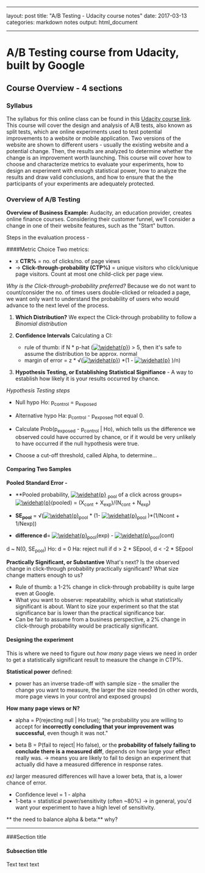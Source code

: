 

---
layout: post
title:  "A/B Testing - Udacity course notes"
date:   2017-03-13
categories: markdown notes
output: html_document

---


A/B Testing course from Udacity, built by Google
====================

Course Overview - 4 sections
------------------------------

### Syllabus

The syllabus for this online class can be found in this [Udacity course link][Udacity on A/B Test].
This course will cover the design and analysis of A/B tests, also known as split tests, which are online experiments used to test potential improvements to a website or mobile application. Two versions of the website are shown to different users - usually the existing website and a potential change. Then, the results are analyzed to determine whether the change is an improvement worth launching. This course will cover how to choose and characterize metrics to evaluate your experiments, how to design an experiment with enough statistical power, how to analyze the results and draw valid conclusions, and how to ensure that the the participants of your experiments are adequately protected.


### Overview of A/B Testing
**Overview of Business Example:** Audacity, an education provider, creates online finance courses. Considering their customer funnel, we'll consider a change in one of their website features, such as the "Start" button.

Steps in the evaluation process -

####Metric Choice
Two metrics:

* x **CTR%** = no. of clicks/no. of page views
* -> **Click-through-probability (CTP%)** = unique visitors who click/unique page visitors. Count at most one child-click per page view.


*Why is the *Click-through-probability* preferred?*
Because we do not want to count/consider the no. of times users double-clicked or reloaded a page, we want only want to understand the probability of users who would advance to the next level of the process.


1. **Which Distribution?**
We expect the Click-through probability to follow a *Binomial distribution*


2. **Confidence Intervals**
Calculating a CI:
	*  rule of thumb: if N * p-hat (<a href="https://www.codecogs.com/eqnedit.php?latex=\widehat{p}" target="_blank"><img src="https://latex.codecogs.com/gif.latex?\widehat{p}" title="\widehat{p}" /></a>) > 5, then it's safe to assume the distribution to be approx. normal
	*  margin of error = z * √(<a href="https://www.codecogs.com/eqnedit.php?latex=\widehat{p}" target="_blank"><img src="https://latex.codecogs.com/gif.latex?\widehat{p}" title="\widehat{p}" /></a>) *(1 - <a href="https://www.codecogs.com/eqnedit.php?latex=\widehat{p}" target="_blank"><img src="https://latex.codecogs.com/gif.latex?\widehat{p}" title="\widehat{p}" /></a> )/n)
​

3. **Hypothesis Testing, or Establishing Statistical Signifiance** - A way to establish how likely it is your results occurred by chance.

*Hypothesis Testing steps*

* Null hypo Ho: p<sub>control</sub> = p<sub>exposed</sub>
* Alternative hypo Ha:   p<sub>control</sub> - p<sub>exposed</sub> not equal 0.
* Calculate Prob(p<sub>exposed</sub> - p<sub>control</sub> | Ho), which tells us the difference we observed could have occurred by chance, or if it would be very unlikely to have occurred if the null hypothesis were true.

* Choose a cut-off threshold, called Alpha, to determine...



#### **Comparing Two Samples**

**Pooled Standard Error -**

* **Pooled probability, <a href="https://www.codecogs.com/eqnedit.php?latex=\widehat{p}" target="_blank"><img src="https://latex.codecogs.com/gif.latex?\widehat{p}" title="\widehat{p}" /></a> <sub>pool</sub> of a click across groups= <a href="https://www.codecogs.com/eqnedit.php?latex=\widehat{p}" target="_blank"><img src="https://latex.codecogs.com/gif.latex?\widehat{p}" title="\widehat{p}" /></a>(pooled) = (X<sub>cont</sub> + X<sub>exp</sub>)/(N<sub>cont</sub> + N<sub>exp</sub>)

* **SE<sub>pool</sub>** = √(<a href="https://www.codecogs.com/eqnedit.php?latex=\widehat{p}" target="_blank"><img src="https://latex.codecogs.com/gif.latex?\widehat{p}" title="\widehat{p}" /></a><sub>pool</sub> * (1- <a href="https://www.codecogs.com/eqnedit.php?latex=\widehat{p}" target="_blank"><img src="https://latex.codecogs.com/gif.latex?\widehat{p}" title="\widehat{p}" /></a><sub>pool</sub> )*(1/Ncont + 1/Nexp))

* **difference d**= <a href="https://www.codecogs.com/eqnedit.php?latex=\widehat{p}" target="_blank"><img src="https://latex.codecogs.com/gif.latex?\widehat{p}" title="\widehat{p}" /></a><sub>pool</sub>(exp) - <a href="https://www.codecogs.com/eqnedit.php?latex=\widehat{p}" target="_blank"><img src="https://latex.codecogs.com/gif.latex?\widehat{p}" title="\widehat{p}" /></a><sub>pool</sub>(cont)

d ~ N(0, SE<sub>pool</sub>)
Ho: d = 0
Ha:  reject null if d > 2 * SEpool, d < -2 * SEpool


**Practically Significant, or Substantive**
What's next? Is the observed change in click-through probability practically significant?
What size change matters enough to us?

- Rule of thumb: a 1-2% change in click-through probability is quite large even at Google.
- What you want to observe: repeatability, which is what statistically significant is about. Want to size your experiment so that the stat significance bar is lower than the practical significance bar.
- Can be fair to assume from a business perspective, a 2% change in click-through probability would be practically significant.


#### Designing the experiment
This is where we need to figure out *how many* page views we need in order to get a statistically significant result to measure the change in CTP%.

**Statistical power** defined:

* power has an inverse trade-off with sample size - the smaller the change you want to measure, the larger the size needed (in other words, more page views in your control and exposed groups)


**How many page views or N?**

* alpha = P(rejecting null | Ho true); "he probability you are willing to accept for **incorrectly concluding that your improvement was successful**, even though it was not."

* beta B = P(fail to reject| Ho false), or the **probability of falsely failing to conclude there is a measured diff**, depends on how large your effect really was.
-> means you are likely to fail to design an experiment that actually did have a measured difference in response rates.

*ex)* larger measured differences will have a lower beta, that is, a lower chance of error.

* Confidence level = 1 - alpha
* 1-beta = statistical power/sensitivity (often ~80%) -> in general, you'd want your experiment to have a high level of sensitivity.

** the need to balance alpha & beta:**
why?



****

###Section title


#### Subsection title
Text text text
















[Udacity on A/B Test]: https://de.udacity.com/course/ab-testing--ud257/
